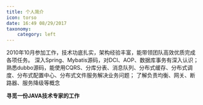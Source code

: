 ```yaml
---
title: 个人简介
icon: torso
date: 16:49 08/29/2017
taxonomy:
    category: left
---
```


2010年10月参加工作，技术功底扎实，架构经验丰富，能带领团队高效优质完成各项任务。
深入Spring、Mybatis源码，对DCI、AOP、数据库事务有深入认识；
熟悉dubbo源码，能使用CQRS、分库分表、消息队列、分布式缓存、分布式调度、分布式配置中心、分布式文件服务解决业务问题；
了解负责均衡、网关、断路器、服务降级等概念

**寻觅一份JAVA技术专家的工作**
